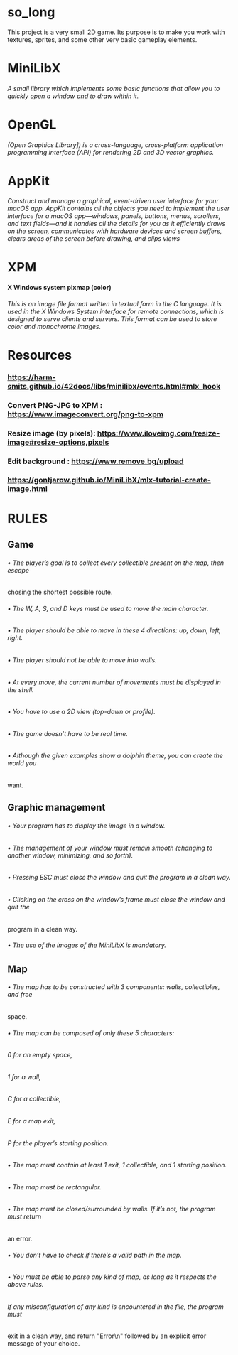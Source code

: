 # so_long
This project is a very small 2D game. Its purpose is to make you work with textures, sprites, and some other very basic gameplay elements.



# MiniLibX
###### A small library which implements some basic functions that allow you to quickly open a window and to draw within it.

# OpenGL 
###### (Open Graphics Library]) is a cross-language, cross-platform application programming interface (API) for rendering 2D and 3D vector graphics. 

# AppKit
###### Construct and manage a graphical, event-driven user interface for your macOS app. AppKit contains all the objects you need to implement the user interface for a macOS app—windows, panels, buttons, menus, scrollers, and text fields—and it handles all the details for you as it efficiently draws on the screen, communicates with hardware devices and screen buffers, clears areas of the screen before drawing, and clips views

# XPM
#### X Windows system pixmap (color)
###### This is an image file format written in textual form in the C language. It is used in the X Windows System interface for remote connections, which is designed to serve clients and servers. This format can be used to store color and monochrome images.


# Resources
### https://harm-smits.github.io/42docs/libs/minilibx/events.html#mlx_hook
### Convert PNG-JPG to XPM : https://www.imageconvert.org/png-to-xpm
### Resize image (by pixels): https://www.iloveimg.com/resize-image#resize-options,pixels
### Edit background : https://www.remove.bg/upload
### https://gontjarow.github.io/MiniLibX/mlx-tutorial-create-image.html










# RULES
## Game
###### • The player’s goal is to collect every collectible present on the map, then escape
chosing the shortest possible route.
######  • The W, A, S, and D keys must be used to move the main character.
###### • The player should be able to move in these 4 directions: up, down, left, right.
###### • The player should not be able to move into walls.
###### • At every move, the current number of movements must be displayed in the shell.
###### • You have to use a 2D view (top-down or profile).
###### • The game doesn’t have to be real time.
###### • Although the given examples show a dolphin theme, you can create the world you
want.
## Graphic management
######  • Your program has to display the image in a window.
######  • The management of your window must remain smooth (changing to another window, minimizing, and so forth).
######  • Pressing ESC must close the window and quit the program in a clean way.
######  • Clicking on the cross on the window’s frame must close the window and quit the
program in a clean way.
######  • The use of the images of the MiniLibX is mandatory.

## Map
###### • The map has to be constructed with 3 components: walls, collectibles, and free
space.
###### • The map can be composed of only these 5 characters:
###### 0 for an empty space,
###### 1 for a wall,
###### C for a collectible,
###### E for a map exit,
###### P for the player’s starting position.

###### • The map must contain at least 1 exit, 1 collectible, and 1 starting position.
###### • The map must be rectangular.
###### • The map must be closed/surrounded by walls. If it’s not, the program must return
an error.
###### • You don’t have to check if there’s a valid path in the map.
###### • You must be able to parse any kind of map, as long as it respects the above rules.
###### If any misconfiguration of any kind is encountered in the file, the program must
exit in a clean way, and return "Error\n" followed by an explicit error message of
your choice.
